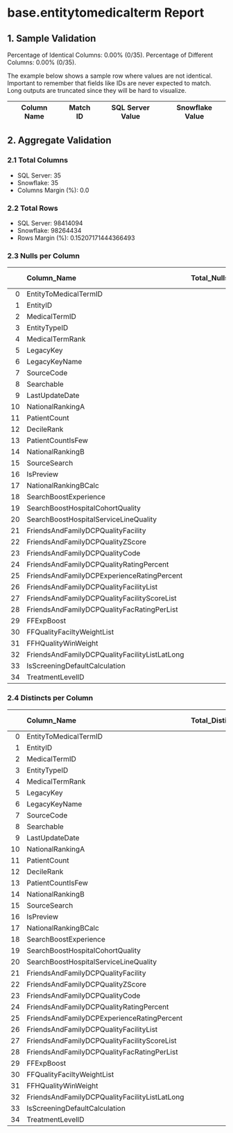 # base.entitytomedicalterm Report

## 1. Sample Validation

Percentage of Identical Columns: 0.00% (0/35).
Percentage of Different Columns: 0.00% (0/35).

The example below shows a sample row where values are not identical. Important to remember that fields like IDs are never expected to match. Long outputs are truncated since they will be hard to visualize.

| Column Name   | Match ID   | SQL Server Value   | Snowflake Value   |
|---------------|------------|--------------------|-------------------|

## 2. Aggregate Validation

### 2.1 Total Columns
- SQL Server: 35
- Snowflake: 35
- Columns Margin (%): 0.0

### 2.2 Total Rows
- SQL Server: 98414094
- Snowflake: 98264434
- Rows Margin (%): 0.15207171444366493

### 2.3 Nulls per Column
|    | Column_Name                                   |   Total_Nulls_SQLServer |   Total_Nulls_Snowflake |   Margin (%) |
|---:|:----------------------------------------------|------------------------:|------------------------:|-------------:|
|  0 | EntityToMedicalTermID                         |                       0 |                       0 |          0   |
|  1 | EntityID                                      |                       0 |                       0 |          0   |
|  2 | MedicalTermID                                 |                       0 |                       0 |          0   |
|  3 | EntityTypeID                                  |                       0 |                       0 |          0   |
|  4 | MedicalTermRank                               |                98414094 |                98264434 |          0.2 |
|  5 | LegacyKey                                     |                98414094 |                98264434 |          0.2 |
|  6 | LegacyKeyName                                 |                98414094 |                98264434 |          0.2 |
|  7 | SourceCode                                    |                       0 |                       0 |          0   |
|  8 | Searchable                                    |                98414094 |                98264434 |          0.2 |
|  9 | LastUpdateDate                                |                       0 |                       0 |          0   |
| 10 | NationalRankingA                              |                70663513 |                70155728 |          0.7 |
| 11 | PatientCount                                  |                88180263 |                87933089 |          0.3 |
| 12 | DecileRank                                    |                98414094 |                98264434 |          0.2 |
| 13 | PatientCountIsFew                             |                71611301 |                70155635 |          2   |
| 14 | NationalRankingB                              |                70663419 |                70155635 |          0.7 |
| 15 | SourceSearch                                  |                       0 |                       0 |          0   |
| 16 | IsPreview                                     |                97601338 |                98264434 |          0.7 |
| 17 | NationalRankingBCalc                          |                71736928 |                98264434 |         37   |
| 18 | SearchBoostExperience                         |                71736928 |                98264434 |         37   |
| 19 | SearchBoostHospitalCohortQuality              |                96053058 |                98264434 |          2.3 |
| 20 | SearchBoostHospitalServiceLineQuality         |                96208866 |                98264434 |          2.1 |
| 21 | FriendsAndFamilyDCPQualityFacility            |                94751187 |                98264434 |          3.7 |
| 22 | FriendsAndFamilyDCPQualityZScore              |                94751187 |                98264434 |          3.7 |
| 23 | FriendsAndFamilyDCPQualityCode                |                94751187 |                98264434 |          3.7 |
| 24 | FriendsAndFamilyDCPQualityRatingPercent       |                94751187 |                98264434 |          3.7 |
| 25 | FriendsAndFamilyDCPExperienceRatingPercent    |                71737395 |                98264434 |         37   |
| 26 | FriendsAndFamilyDCPQualityFacilityList        |                94751187 |                98264434 |          3.7 |
| 27 | FriendsAndFamilyDCPQualityFacilityScoreList   |                94814928 |                98264434 |          3.6 |
| 28 | FriendsAndFamilyDCPQualityFacRatingPerList    |                94751187 |                98264434 |          3.7 |
| 29 | FFExpBoost                                    |                70663421 |                98264434 |         39.1 |
| 30 | FFQualityFaciltyWeightList                    |                94751187 |                98264434 |          3.7 |
| 31 | FFHQualityWinWeight                           |                94751187 |                98264434 |          3.7 |
| 32 | FriendsAndFamilyDCPQualityFacilityListLatLong |                94751187 |                98264434 |          3.7 |
| 33 | IsScreeningDefaultCalculation                 |                98414094 |                98264434 |          0.2 |
| 34 | TreatmentLevelID                              |                98414094 |                98264434 |          0.2 |

### 2.4 Distincts per Column
|    | Column_Name                                   |   Total_Distincts_SQLServer |   Total_Distincts_Snowflake |   Margin (%) |
|---:|:----------------------------------------------|----------------------------:|----------------------------:|-------------:|
|  0 | EntityToMedicalTermID                         |                    98414094 |                    98264434 |          0.2 |
|  1 | EntityID                                      |                     1098672 |                     1111869 |          1.2 |
|  2 | MedicalTermID                                 |                       13206 |                       13211 |          0   |
|  3 | EntityTypeID                                  |                           1 |                           1 |          0   |
|  4 | MedicalTermRank                               |                           0 |                           0 |          0   |
|  5 | LegacyKey                                     |                           0 |                           0 |          0   |
|  6 | LegacyKeyName                                 |                           0 |                           0 |          0   |
|  7 | SourceCode                                    |                         224 |                         212 |          5.4 |
|  8 | Searchable                                    |                           0 |                           0 |          0   |
|  9 | LastUpdateDate                                |                      258895 |                      336551 |         30   |
| 10 | NationalRankingA                              |                           4 |                           4 |          0   |
| 11 | PatientCount                                  |                        4218 |                        4218 |          0   |
| 12 | DecileRank                                    |                           0 |                           0 |          0   |
| 13 | PatientCountIsFew                             |                           2 |                           2 |          0   |
| 14 | NationalRankingB                              |                         100 |                         100 |          0   |
| 15 | SourceSearch                                  |                           1 |                           1 |          0   |
| 16 | IsPreview                                     |                           1 |                           0 |        100   |
| 17 | NationalRankingBCalc                          |                         100 |                           0 |        100   |
| 18 | SearchBoostExperience                         |                         100 |                           0 |        100   |
| 19 | SearchBoostHospitalCohortQuality              |                        2903 |                           0 |        100   |
| 20 | SearchBoostHospitalServiceLineQuality         |                        3026 |                           0 |        100   |
| 21 | FriendsAndFamilyDCPQualityFacility            |                        3908 |                           0 |        100   |
| 22 | FriendsAndFamilyDCPQualityZScore              |                        1932 |                           0 |        100   |
| 23 | FriendsAndFamilyDCPQualityCode                |                          50 |                           0 |        100   |
| 24 | FriendsAndFamilyDCPQualityRatingPercent       |                        8814 |                           0 |        100   |
| 25 | FriendsAndFamilyDCPExperienceRatingPercent    |                        3100 |                           0 |        100   |
| 26 | FriendsAndFamilyDCPQualityFacilityList        |                       92392 |                           0 |        100   |
| 27 | FriendsAndFamilyDCPQualityFacilityScoreList   |                      185953 |                           0 |        100   |
| 28 | FriendsAndFamilyDCPQualityFacRatingPerList    |                      197127 |                           0 |        100   |
| 29 | FFExpBoost                                    |                           7 |                           0 |        100   |
| 30 | FFQualityFaciltyWeightList                    |                        3853 |                           0 |        100   |
| 31 | FFHQualityWinWeight                           |                           6 |                           0 |        100   |
| 32 | FriendsAndFamilyDCPQualityFacilityListLatLong |                       92441 |                           0 |        100   |
| 33 | IsScreeningDefaultCalculation                 |                           0 |                           0 |          0   |
| 34 | TreatmentLevelID                              |                           0 |                           0 |          0   |